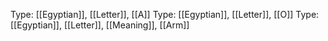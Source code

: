 Type: [[Egyptian]], [[Letter]], [[A]]
Type: [[Egyptian]], [[Letter]], [[O]]
Type: [[Egyptian]], [[Letter]], [[Meaning]], [[Arm]]